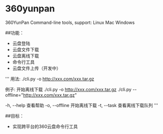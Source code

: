 360yunpan
=========

360YunPan Command-line tools, support: Linux Mac Windows


##功能：
* 云盘登陆
* 云盘文件下载
* 云盘离线下载
* 命令行工具
* 云盘文件上传（开发中）

'''
  用法: ./cli.py -o http://xxx.com/xxx.tar.gz

  例子:
        开始离线下载
        ./cli.py -o http://xxx.com/xxx.tar.gz
        ./cli.py --offline="http://xxx.com/xxx.tar.gz"

  -h, --help 查看帮助
  -o, --offline 开始离线下载
  -t, --task 查看离线下载队列
'''


##目标：
* 实现跨平台的360云盘命令行工具
